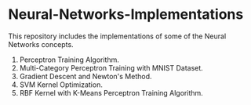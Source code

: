 # Neural-Networks-Implementations
This repository includes the implementations of some of the Neural Networks concepts. </br>
1) Perceptron Training Algorithm.</br>
2) Multi-Category Perceptron Training with MNIST Dataset.</br>
3) Gradient Descent and Newton's Method. </br>
4) SVM Kernel Optimization.</br>
5) RBF Kernel with K-Means Perceptron Training Algorithm.
